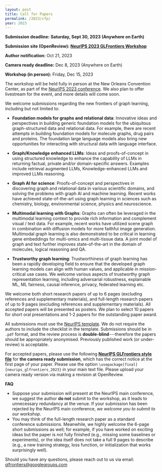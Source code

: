 ```yaml
---
layout: post
title: Call for Papers
permalink: /2023/cfp/
year: 2023
---
```


**Submission deadline:** **Saturday, Sept 30, 2023 (Anywhere on Earth)**<br>

**Submission site (OpenReview): [NeurIPS 2023 GLFrontiers Workshop](https://openreview.net/group?id=NeurIPS.cc/2023/Workshop/GLFrontiers)** <br>

**Author notification:** Oct 21, 2023

**Camera ready deadline:** Dec 8, 2023 (Anywhere on Earth)

**Workshop (in person):** Friday, Dec 15, 2023<br>

<!-- **Updates:** 
- Please use the following <a href="/files/neurips_glfrontiers_2023.sty" style="font-weight: bold;">NeurIPS GLFrontiers style file</a> for **the camera ready submission**, which has the correct notice at the first page of your paper. Please use the option `\usepackage[final]{neurips_glfrontiers_2023}` in your main text file. Please **upload your camera ready version via making a revision at OpenReview**. -->


The workshop will be held fully in person at the New Orleans Convention Center, as part of the [NeurIPS 2023 conference](https://nips.cc/Conferences/2023).
We also plan to offer livestream for the event, and more details will come soon. 

We welcome submissions regarding the new frontiers of graph learning, including but not limited to:
- **Foundation models for graphs and relational data**: Innovative ideas and perspectives in building generic foundation models for the ubiquitous graph-structured data and relational data. For example, there are recent attempts in building foundation models for molecule graphs, drug pairs and proteins. The foundation large language models also bring new opportunities for interacting with structural data with language interface.

- **Graph/Knowledge enhanced LLMs**: Ideas and proofs-of-concept in using structured knowledge to enhance the capability of LLMs in returning factual, private and/or domain-specific answers. Examples include retrieval augmented LLMs, Knowledge-enhanced LLMs and improved LLMs reasoning.

- **Graph AI for science**: Proofs-of-concept and perspectives in discovering graph and relational data in various scientific domains, and solving the problems with graph AI and machine learning. Recent works have achieved state-of-the-art using graph learning in sciences such as chemistry, biology, environmental science, physics and neuroscience.

- **Multimodal learning with Graphs**: Graphs can often be leveraged in the multimodal learning context to provide rich information and complement visual / text data. For example, recent works have utilized scene graph in combination with diffusion models for more faithful image generation. Multimodal graph learning is also demonstrated to be critical in learning gene embeddings for multi-omics and multi-tissue data. A joint model of graph and text further improves state-of-the-art in the domain of molecules, logical reasoning and QA.

- **Trustworthy graph learning**: Trustworthiness of graph learning has been a rapidly developing field to ensure that the developed graph learning models can align with human values, and applicable in mission-critical use cases. We welcome various aspects of trustworthy graph representation learning, including adversarial robustness, explainable ML, ML fairness, causal inference, privacy, federated learning etc.



We welcome both short research papers of up to 6 pages (excluding references and supplementary materials), and full-length research papers of up to 9 pages (excluding references and supplementary materials). 
All accepted papers will be presented as posters. 
We plan to select 10 papers for short oral presentations and 1-2 papers for the outstanding paper award.


All submissions must use the [NeurIPS template](https://nips.cc/Conferences/2023/PaperInformation/StyleFiles). We do not require the authors to include the checklist in the template. Submissions should be in `.pdf` format, and the review process is **double-blind**---therefore the papers should be appropriately anonymised. Previously published work (or under-review) is acceptable.

For accepted papers, please use the following <a href="/files/neurips_glfrontiers_2023.sty" style="font-weight: bold;">NeurIPS GLFrontiers style file</a> for **the camera ready submission**, which has the correct notice at the first page of your paper. Please use the option `\usepackage[final]{neurips_glfrontiers_2023}` in your main text file. Please upload your camera ready version via making a revision at OpenReview.

**FAQ**
- Suppose your submission will present at the NeurIPS main conference, we suggest the author **do not** submit to the workshop, as it leads to unnecessary redundancy at the venue. If your submission has been rejected by the NeurIPS main conference, *we welcome you to submit to our workshop*.
- You may think of the full-length research paper as a standard conference submissions. Meanwhile, we highly welcome the 6-page short submissions as well; for example, if you have worked on exciting ideas but the paper is not fully finished (e.g., missing some baselines or experiments), or the idea itself does not take a full 9 pages to describe (e.g., a new training strategy, loss function, or initialization that works surprisingly well).

Should you have any questions, please reach out to us via email:<br>
[glfrontiers@googlegroups.com](mailto:glfrontiers@googlegroups.com)
